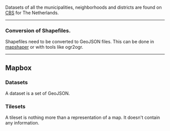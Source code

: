 Datasets of all the municipalities, neighborhoods and districts are found on
[CBS](https://www.cbs.nl/nl-nl/dossier/nederland-regionaal/geografische%20data/wijk-en-buurtkaart-2015)
for The Netherlands.

---

### Conversion of Shapefiles.

Shapefiles need to be converted to GeoJSON files. This can be done in [mapshaper](http://www.mapshaper.org/) or with
tools like ogr2ogr.

---

## Mapbox

### Datasets

A dataset is a set of GeoJSON.

### Tilesets

A tileset is nothing more than a representation of a map. It doesn't contain
any information.
